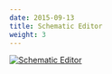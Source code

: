 ```yaml
---
date: 2015-09-13
title: Schematic Editor
weight: 3
---
```


[![Schematic Editor](/img/schematiceditor_preview.png)](/img/schematiceditor.png)
